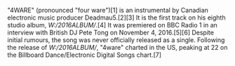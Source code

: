 "4WARE" (pronounced "four ware")[1] is an instrumental by Canadian electronic music producer Deadmau5.[2][3] It is the first track on his eighth studio album, _W:/2016ALBUM/_.[4] It was premiered on BBC Radio 1 in an interview with British DJ Pete Tong on November 4, 2016.[5][6] Despite initial rumours, the song was never officially released as a single. Following the release of _W:/2016ALBUM/_, "4ware" charted in the US, peaking at 22 on the Billboard Dance/Electronic Digital Songs chart.[7]
